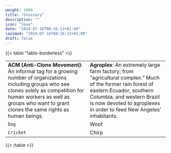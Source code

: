 ```yaml
---
weight: 1000
title: "Glossary"
description: ""
icon: "Save"
date: "2024-07-16T08:16:13+01:00"
lastmod: "2024-07-16T08:16:13+01:00"
draft: false
---
```

{{< table "table-borderless" >}}

|  |  |
|---------|--------|
| **ACM (Anti-Clone Movement)**: An informal tag for a growing number of organizations including groups who see clones solely as competition for human workers as well as groups who want to grant clones the same rights as human beings. | **Agroplex**: An extremely large farm factory, from “agricultural complex.” Much of the former rain forest of eastern Ecuador, southern Columbia, and western Brazil is now devoted to agroplexes in order to feed New Angeles’ inhabitants. |
| `Dog` | Woof |
| `Cricket` | Chirp |

{{< /table >}}
